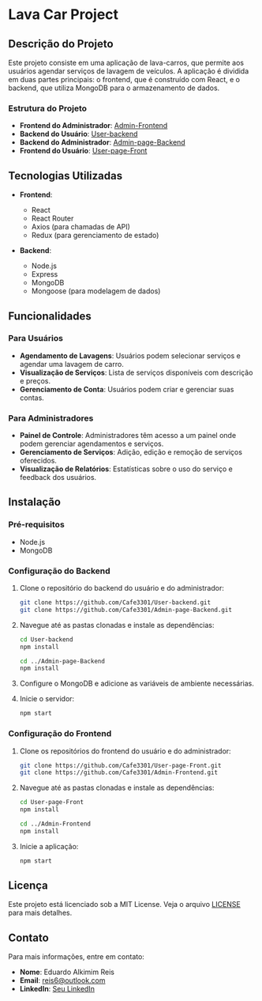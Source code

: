 # Lava Car Project

## Descrição do Projeto

Este projeto consiste em uma aplicação de lava-carros, que permite aos usuários agendar serviços de lavagem de veículos. A aplicação é dividida em duas partes principais: o frontend, que é construído com React, e o backend, que utiliza MongoDB para o armazenamento de dados.

### Estrutura do Projeto

- **Frontend do Administrador**: [Admin-Frontend](https://github.com/Cafe3301/Admin-Frontend)
- **Backend do Usuário**: [User-backend](https://github.com/Cafe3301/User-backend)
- **Backend do Administrador**: [Admin-page-Backend](https://github.com/Cafe3301/Admin-page-Backend)
- **Frontend do Usuário**: [User-page-Front](https://github.com/Cafe3301/User-page-Front)

## Tecnologias Utilizadas

- **Frontend**:
  - React
  - React Router
  - Axios (para chamadas de API)
  - Redux (para gerenciamento de estado)

- **Backend**:
  - Node.js
  - Express
  - MongoDB
  - Mongoose (para modelagem de dados)

## Funcionalidades

### Para Usuários

- **Agendamento de Lavagens**: Usuários podem selecionar serviços e agendar uma lavagem de carro.
- **Visualização de Serviços**: Lista de serviços disponíveis com descrição e preços.
- **Gerenciamento de Conta**: Usuários podem criar e gerenciar suas contas.

### Para Administradores

- **Painel de Controle**: Administradores têm acesso a um painel onde podem gerenciar agendamentos e serviços.
- **Gerenciamento de Serviços**: Adição, edição e remoção de serviços oferecidos.
- **Visualização de Relatórios**: Estatísticas sobre o uso do serviço e feedback dos usuários.

## Instalação

### Pré-requisitos

- Node.js
- MongoDB

### Configuração do Backend

1. Clone o repositório do backend do usuário e do administrador:
   ```bash
   git clone https://github.com/Cafe3301/User-backend.git
   git clone https://github.com/Cafe3301/Admin-page-Backend.git
   ```

2. Navegue até as pastas clonadas e instale as dependências:
   ```bash
   cd User-backend
   npm install

   cd ../Admin-page-Backend
   npm install
   ```

3. Configure o MongoDB e adicione as variáveis de ambiente necessárias.

4. Inicie o servidor:
   ```bash
   npm start
   ```

### Configuração do Frontend

1. Clone os repositórios do frontend do usuário e do administrador:
   ```bash
   git clone https://github.com/Cafe3301/User-page-Front.git
   git clone https://github.com/Cafe3301/Admin-Frontend.git
   ```

2. Navegue até as pastas clonadas e instale as dependências:
   ```bash
   cd User-page-Front
   npm install

   cd ../Admin-Frontend
   npm install
   ```

3. Inicie a aplicação:
   ```bash
   npm start
   ```

## Licença

Este projeto está licenciado sob a MIT License. Veja o arquivo [LICENSE](LICENSE) para mais detalhes.

## Contato

Para mais informações, entre em contato:

- **Nome**: Eduardo Alkimim Reis  
- **Email**: reis6@outlook.com
- **LinkedIn**: [Seu LinkedIn](https://www.linkedin.com/in/eduardo-alkimim-reis-a5b26a258/)

